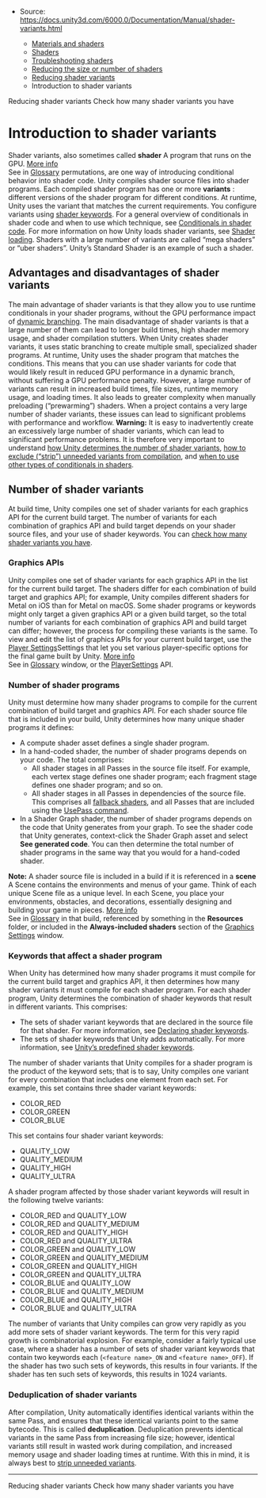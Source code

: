 * Source: https://docs.unity3d.com/6000.0/Documentation/Manual/shader-variants.html

  * [Materials and shaders](https://docs.unity3d.com/6000.0/Documentation/Manual/materials-and-shaders.html)
  * [Shaders](https://docs.unity3d.com/6000.0/Documentation/Manual/Shaders.html)
  * [Troubleshooting shaders](https://docs.unity3d.com/6000.0/Documentation/Manual/shader-troubleshooting.html)
  * [Reducing the size or number of shaders](https://docs.unity3d.com/6000.0/Documentation/Manual/shader-reducing.html)
  * [Reducing shader variants](https://docs.unity3d.com/6000.0/Documentation/Manual/shader-variants-landing.html)
  * Introduction to shader variants


[](https://docs.unity3d.com/6000.0/Documentation/Manual/shader-variants-landing.html)
Reducing shader variants
[](https://docs.unity3d.com/6000.0/Documentation/Manual/shader-how-many-variants.html)
Check how many shader variants you have
# Introduction to shader variants
Shader variants, also sometimes called **shader** A program that runs on the GPU. [More info](https://docs.unity3d.com/6000.0/Documentation/Manual/Shaders.html)  
See in [Glossary](https://docs.unity3d.com/6000.0/Documentation/Manual/Glossary.html#Shader) permutations, are one way of introducing conditional behavior into shader code.
Unity compiles shader source files into shader programs. Each compiled shader program has one or more **variants** : different versions of the shader program for different conditions. At runtime, Unity uses the variant that matches the current requirements. You configure variants using [shader keywords](https://docs.unity3d.com/6000.0/Documentation/Manual/shader-keywords.html).
For a general overview of conditionals in shader code and when to use which technique, see [Conditionals in shader code](https://docs.unity3d.com/6000.0/Documentation/Manual/shader-conditionals-choose-a-type.html). For more information on how Unity loads shader variants, see [Shader loading](https://docs.unity3d.com/6000.0/Documentation/Manual/shader-loading.html).
Shaders with a large number of variants are called “mega shaders” or “uber shaders”. Unity’s Standard Shader is an example of such a shader.
## Advantages and disadvantages of shader variants
The main advantage of shader variants is that they allow you to use runtime conditionals in your shader programs, without the GPU performance impact of [dynamic branching](https://docs.unity3d.com/6000.0/Documentation/Manual/shader-conditionals-choose-a-type.html). The main disadvantage of shader variants is that a large number of them can lead to longer build times, high shader memory usage, and shader compilation stutters.
When Unity creates shader variants, it uses static branching to create multiple small, specialized shader programs. At runtime, Unity uses the shader program that matches the conditions. This means that you can use shader variants for code that would likely result in reduced GPU performance in a dynamic branch, without suffering a GPU performance penalty.
However, a large number of variants can result in increased build times, file sizes, runtime memory usage, and loading times. It also leads to greater complexity when manually preloading (“prewarming”) shaders. When a project contains a very large number of shader variants, these issues can lead to significant problems with performance and workflow.
**Warning:** It is easy to inadvertently create an excessively large number of shader variants, which can lead to significant performance problems. It is therefore very important to understand [how Unity determines the number of shader variants](https://docs.unity3d.com/6000.0/Documentation/Manual/shader-variants.html#number-shader-variants), [how to exclude (“strip”) unneeded variants from compilation](https://docs.unity3d.com/6000.0/Documentation/Manual/shader-variant-stripping.html), and [when to use other types of conditionals in shaders](https://docs.unity3d.com/6000.0/Documentation/Manual/shader-conditionals-choose-a-type.html).
## Number of shader variants
At build time, Unity compiles one set of shader variants for each graphics API for the current build target. The number of variants for each combination of graphics API and build target depends on your shader source files, and your use of shader keywords.
You can [check how many shader variants you have](https://docs.unity3d.com/6000.0/Documentation/Manual/shader-how-many-variants.html).
### Graphics APIs
Unity compiles one set of shader variants for each graphics API in the list for the current build target. The shaders differ for each combination of build target and graphics API; for example, Unity compiles different shaders for Metal on iOS than for Metal on macOS.
Some shader programs or keywords might only target a given graphics API or a given build target, so the total number of variants for each combination of graphics API and build target can differ; however, the process for compiling these variants is the same.
To view and edit the list of graphics APIs for your current build target, use the [Player Settings](https://docs.unity3d.com/6000.0/Documentation/Manual/class-PlayerSettings.html)Settings that let you set various player-specific options for the final game built by Unity. [More info](https://docs.unity3d.com/6000.0/Documentation/Manual/class-PlayerSettings.html)  
See in [Glossary](https://docs.unity3d.com/6000.0/Documentation/Manual/Glossary.html#PlayerSettings) window, or the [PlayerSettings](https://docs.unity3d.com/6000.0/Documentation/ScriptReference/PlayerSettings.html) API.
### Number of shader programs
Unity must determine how many shader programs to compile for the current combination of build target and graphics API.
For each shader source file that is included in your build, Unity determines how many unique shader programs it defines:
  * A compute shader asset defines a single shader program.
  * In a hand-coded shader, the number of shader programs depends on your code. The total comprises: 
    * All shader stages in all Passes in the source file itself. For example, each vertex stage defines one shader program; each fragment stage defines one shader program; and so on.
    * All shader stages in all Passes in dependencies of the source file. This comprises all [fallback shaders](https://docs.unity3d.com/6000.0/Documentation/Manual/SL-Fallback.html), and all Passes that are included using the [UsePass command](https://docs.unity3d.com/6000.0/Documentation/Manual/SL-UsePass.html).
  * In a Shader Graph shader, the number of shader programs depends on the code that Unity generates from your graph. To see the shader code that Unity generates, context-click the Shader Graph asset and select **See generated code**. You can then determine the total number of shader programs in the same way that you would for a hand-coded shader.


**Note:** A shader source file is included in a build if it is referenced in a **scene** A Scene contains the environments and menus of your game. Think of each unique Scene file as a unique level. In each Scene, you place your environments, obstacles, and decorations, essentially designing and building your game in pieces. [More info](https://docs.unity3d.com/6000.0/Documentation/Manual/CreatingScenes.html)  
See in [Glossary](https://docs.unity3d.com/6000.0/Documentation/Manual/Glossary.html#Scene) in that build, referenced by something in the **Resources** folder, or included in the **Always-included shaders** section of the [Graphics Settings](https://docs.unity3d.com/6000.0/Documentation/Manual/class-GraphicsSettings.html) window.
### Keywords that affect a shader program
When Unity has determined how many shader programs it must compile for the current build target and graphics API, it then determines how many shader variants it must compile for each shader program.
For each shader program, Unity determines the combination of shader keywords that result in different variants. This comprises:
  * The sets of shader variant keywords that are declared in the source file for that shader. For more information, see [Declaring shader keywords](https://docs.unity3d.com/6000.0/Documentation/Manual/shader-keywords.html#declaring-keywords).
  * The sets of shader keywords that Unity adds automatically. For more information, see [Unity’s predefined shader keywords](https://docs.unity3d.com/6000.0/Documentation/Manual/shader-keywords-default.html).


The number of shader variants that Unity compiles for a shader program is the product of the keyword sets; that is to say, Unity compiles one variant for every combination that includes one element from each set. 
For example, this set contains three shader variant keywords:
  * COLOR_RED
  * COLOR_GREEN
  * COLOR_BLUE


This set contains four shader variant keywords:
  * QUALITY_LOW
  * QUALITY_MEDIUM
  * QUALITY_HIGH
  * QUALITY_ULTRA


A shader program affected by those shader variant keywords will result in the following twelve variants:
  * COLOR_RED and QUALITY_LOW
  * COLOR_RED and QUALITY_MEDIUM
  * COLOR_RED and QUALITY_HIGH
  * COLOR_RED and QUALITY_ULTRA
  * COLOR_GREEN and QUALITY_LOW
  * COLOR_GREEN and QUALITY_MEDIUM
  * COLOR_GREEN and QUALITY_HIGH
  * COLOR_GREEN and QUALITY_ULTRA
  * COLOR_BLUE and QUALITY_LOW
  * COLOR_BLUE and QUALITY_MEDIUM
  * COLOR_BLUE and QUALITY_HIGH
  * COLOR_BLUE and QUALITY_ULTRA


The number of variants that Unity compiles can grow very rapidly as you add more sets of shader variant keywords. The term for this very rapid growth is combinatorial explosion.
For example, consider a fairly typical use case, where a shader has a number of sets of shader variant keywords that contain two keywords each (`<feature name>_ON` and `<feature name>_OFF`). If the shader has two such sets of keywords, this results in four variants. If the shader has ten such sets of keywords, this results in 1024 variants.
### Deduplication of shader variants
After compilation, Unity automatically identifies identical variants within the same Pass, and ensures that these identical variants point to the same bytecode. This is called **deduplication**.
Deduplication prevents identical variants in the same Pass from increasing file size; however, identical variants still result in wasted work during compilation, and increased memory usage and shader loading times at runtime. With this in mind, it is always best to [strip unneeded variants](https://docs.unity3d.com/6000.0/Documentation/Manual/shader-variant-stripping.html).
* * *
[](https://docs.unity3d.com/6000.0/Documentation/Manual/shader-variants-landing.html)
Reducing shader variants
[](https://docs.unity3d.com/6000.0/Documentation/Manual/shader-how-many-variants.html)
Check how many shader variants you have
